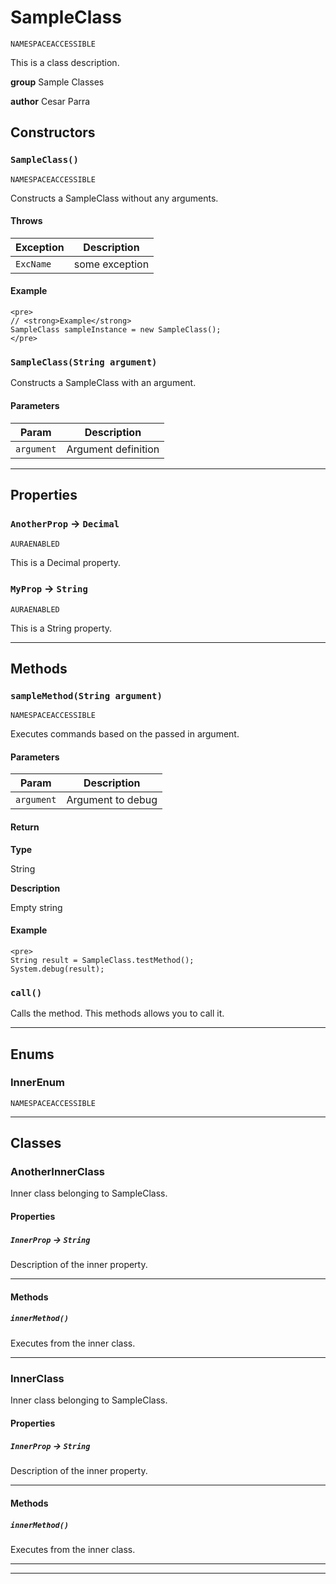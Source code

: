 # SampleClass

`NAMESPACEACCESSIBLE`

This is a class description.

**group** Sample Classes

**author** Cesar Parra

## Constructors

### `SampleClass()`

`NAMESPACEACCESSIBLE`

Constructs a SampleClass without any arguments.

#### Throws

|Exception|Description|
|---|---|
|`ExcName`|some exception|

#### Example

```apex
<pre>
// <strong>Example</strong>
SampleClass sampleInstance = new SampleClass();
</pre>
```

### `SampleClass(String argument)`

Constructs a SampleClass with an argument.

#### Parameters

|Param|Description|
|---|---|
|`argument`|Argument definition|

---

## Properties

### `AnotherProp` → `Decimal`

`AURAENABLED`

This is a Decimal property.

### `MyProp` → `String`

`AURAENABLED`

This is a String property.

---

## Methods

### `sampleMethod(String argument)`

`NAMESPACEACCESSIBLE`

Executes commands based on the passed in argument.

#### Parameters

|Param|Description|
|---|---|
|`argument`|Argument to debug|

#### Return

**Type**

String

**Description**

Empty string

#### Example

```apex
<pre>
String result = SampleClass.testMethod();
System.debug(result);
```

### `call()`

Calls the method. This methods allows you to call it.

---

## Enums

### InnerEnum

`NAMESPACEACCESSIBLE`

---

## Classes

### AnotherInnerClass

Inner class belonging to SampleClass.

#### Properties

##### `InnerProp` → `String`

Description of the inner property.

---

#### Methods

##### `innerMethod()`

Executes from the inner class.

---

### InnerClass

Inner class belonging to SampleClass.

#### Properties

##### `InnerProp` → `String`

Description of the inner property.

---

#### Methods

##### `innerMethod()`

Executes from the inner class.

---

---
